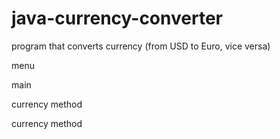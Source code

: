 # java-currency-converter
program that converts currency (from USD to Euro, vice versa)

menu

main

currency method 

currency method


